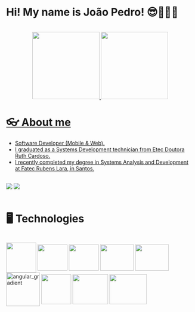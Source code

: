 
# Hi! My name is João Pedro! 😎👨🏽‍💻

<br>

<div align="center">
  <a href="https://github.com/JPedro759">
  <img height="180em" src="https://github-readme-stats.vercel.app/api?username=JPedro759&show_icons=true&theme=tokyonight"/>
  <img height="180em" src="https://github-readme-stats.vercel.app/api/top-langs/?username=JPedro759&layout=compact&langs_count=7&theme=tokyonight"/>
</div>

# 👓 About me
<div>
  <ul>
    <li>Software Developer (Mobile & Web).</li>
    <li>I graduated as a Systems Development technician from Etec Doutora Ruth Cardoso.</li>
    <li>I recently completed my degree in Systems Analysis and Development at Fatec Rubens Lara, in Santos.</li>
  </ul>
  <br>
  <a href="https://www.linkedin.com/in/joão-pedro-melo-65678322b" target="_blank"><img src="https://img.shields.io/badge/-LinkedIn-%230077B5?style=for-the-badge&logo=linkedin&logoColor=white" target="_blank"></a>
  <a href = "mailto:joaopedromeloo03@gmail.com"><img src="https://img.shields.io/badge/-Gmail-%23333?style=for-the-badge&logo=gmail&logoColor=white" target="_blank"></a>
</div>

<br>

# 🖥️ Technologies
<div style="display: inline_block">
 <br>
  <img align="center" height="80" width="80" src="https://cdn.jsdelivr.net/gh/devicons/devicon@latest/icons/kotlin/kotlin-original.svg" />
  <img align="center" height="70" width="80" src="https://cdn.jsdelivr.net/gh/devicons/devicon@latest/icons/firebase/firebase-original.svg" />
  <img align="center" height="70" width="80" src="https://cdn.jsdelivr.net/gh/devicons/devicon@latest/icons/androidstudio/androidstudio-original.svg" />   
  <img align="center" height="70" width="90" src="https://cdn.jsdelivr.net/gh/devicons/devicon/icons/javascript/javascript-original.svg" />
  <img align="center" height="70" width="90" src="https://cdn.jsdelivr.net/gh/devicons/devicon/icons/typescript/typescript-original.svg" />
  <img align="center" height="90" width="90" alt="angular_gradient" src="https://github.com/JPedro759/JPedro759/assets/77515431/5678c171-4d02-414c-8304-c76c704e4368">
  <img align="center" height="80" width="80" src="https://cdn.jsdelivr.net/gh/devicons/devicon@latest/icons/dotnetcore/dotnetcore-original.svg" />     
  <img align="center" height="80" width="95" src="https://cdn.jsdelivr.net/gh/devicons/devicon@latest/icons/csharp/csharp-original.svg" /> 
  <img align="center" height="80" width="100" src="https://cdn.jsdelivr.net/gh/devicons/devicon@latest/icons/microsoftsqlserver/microsoftsqlserver-original.svg" />
          
</div>
